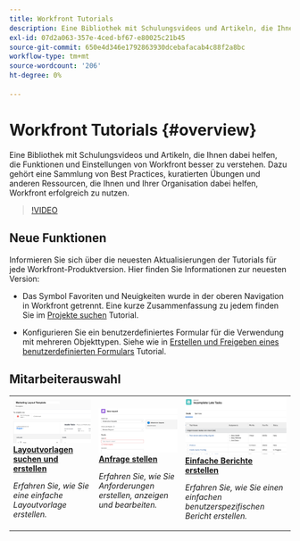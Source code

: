 ```yaml
---
title: Workfront Tutorials
description: Eine Bibliothek mit Schulungsvideos und Artikeln, die Ihnen dabei helfen, die Funktionen und Einstellungen von Workfront besser zu verstehen.  Dazu gehört eine Sammlung von Best Practices, kuratierten Übungen und anderen Ressourcen, die Ihnen und Ihrer Organisation dabei helfen, Workfront erfolgreich zu nutzen.
exl-id: 07d2a063-357e-4ced-bf67-e80025c21b45
source-git-commit: 650e4d346e1792863930dcebafacab4c88f2a8bc
workflow-type: tm+mt
source-wordcount: '206'
ht-degree: 0%

---
```


# Workfront Tutorials {#overview}

Eine Bibliothek mit Schulungsvideos und Artikeln, die Ihnen dabei helfen, die Funktionen und Einstellungen von Workfront besser zu verstehen.  Dazu gehört eine Sammlung von Best Practices, kuratierten Übungen und anderen Ressourcen, die Ihnen und Ihrer Organisation dabei helfen, Workfront erfolgreich zu nutzen.

>[!VIDEO](https://video.tv.adobe.com/v/335063/?quality=12&learn=on)

<!-- 

This is the landing page of the user guide. It should be the first list item in the TOC.md file. 
See other user landing pages to get ideas. 

-->

<div id="whats-new-section">

## Neue Funktionen

Informieren Sie sich über die neuesten Aktualisierungen der Tutorials für jede Workfront-Produktversion. Hier finden Sie Informationen zur neuesten Version:

* Das Symbol Favoriten und Neuigkeiten wurde in der oberen Navigation in Workfront getrennt. Eine kurze Zusammenfassung zu jedem finden Sie im <a href="/help/manage-work/projects/find-projects.md">Projekte suchen</a> Tutorial.

* Konfigurieren Sie ein benutzerdefiniertes Formular für die Verwendung mit mehreren Objekttypen. Siehe wie in <a href="/help/custom-data/custom-forms/custom-forms-creating-and-sharing-a-custom-form.md">Erstellen und Freigeben eines benutzerdefinierten Formulars</a> Tutorial.

</div>

<div id="recs-overview-body-1"></div>
<div id="recs-overview-body-2"></div>
<div id="recs-overview-body-3"></div>
<div id="recs-overview-body-4"></div>
<div id="recs-overview-body-5"></div>
<div id="recs-overview-body-6"></div>

<div id="staff-picks-section">

## Mitarbeiterauswahl

<table style="margin-top: 0 !important">
  <tr>
   <td>
      <a href="/help/administration-and-setup/layout-templates/find-layout-templates.md">
      <img alt="Layoutvorlagen suchen und erstellen" src="./assets/ltemp_01.png"/>
      </a>
      <div>
         <a href="/help/administration-and-setup/layout-templates/find-layout-templates.md"><strong>Layoutvorlagen suchen und erstellen</strong></a>
      </div>
      <p>
         <em>Erfahren Sie, wie Sie eine einfache Layoutvorlage erstellen.</em>
      </p>
    </td>
   <td>
      <a href="/help/manage-work/issues-requests/make-a-request.md">
      <img alt="Anfrage stellen" src="./assets/nrequest_01.png"/>
      </a>
      <div>
         <a href="/help/manage-work/issues-requests/make-a-request.md"><strong>Anfrage stellen</strong></a>
      </div>
      <p>
         <em>Erfahren Sie, wie Sie Anforderungen erstellen, anzeigen und bearbeiten.</em>
      </p>

<td>
      <a href="/help/reporting/basic-reporting/create-a-simple-report.md">
      <img alt="Einfache Berichte erstellen" src="./assets/sreport_01.png"/>
      </a>
      <div>
         <a href="/help/reporting/basic-reporting/create-a-simple-report.md"><strong>Einfache Berichte erstellen</strong></a>
      </div>
      <p>
         <em>Erfahren Sie, wie Sie einen einfachen benutzerspezifischen Bericht erstellen.</em>
      </p>
    </td>
  </tr>
</table>

</div>